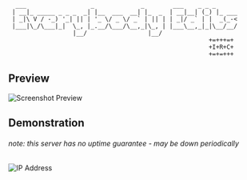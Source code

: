       ___                  _             _        ___    _ _ _
     | __|_ _____ _ _ _  _| |__  ___  __| |_  _  | __|__| (_) |_ ___
     | _|\ V / -_) '_| || | '_ \/ _ \/ _` | || | | _|/ _` | |  _(_-<
     |___|\_/\___|_|  \_, |_.__/\___/\__,_|\_, | |___\__,_|_|\__/__/
                      |__/                 |__/
                                                            +=+++=+
                                                            +I+R+C+
                                                            +=+=+++

## Preview
![Screenshot Preview](https://i.imgur.com/5DwNi3d.png)

## Demonstration
###### note: this server has no uptime guarantee - may be down periodically

![IP Address](https://img.shields.io/badge/IRC%20server-vps.eejesse.net:23000-green.svg?longCache=true&style=flat-square)
